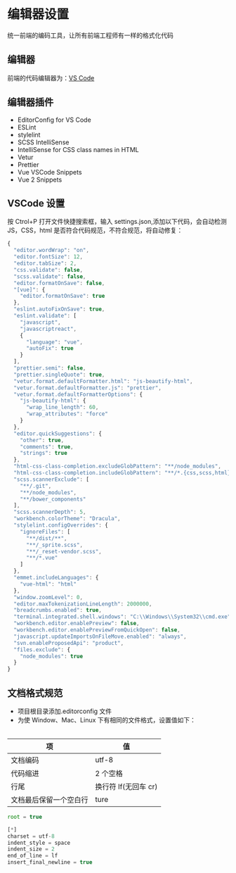 # 编辑器设置

统一前端的编码工具，让所有前端工程师有一样的格式化代码

## 编辑器

前端的代码编辑器为：[VS Code](https://code.visualstudio.com/)

## 编辑器插件

- EditorConfig for VS Code
- ESLint
- stylelint
- SCSS IntelliSense
- IntelliSense for CSS class names in HTML
- Vetur
- Prettier
- Vue VSCode Snippets
- Vue 2 Snippets

## VSCode 设置

按 Ctrol+P 打开文件快捷搜索框，输入 settings.json,添加以下代码，会自动检测 JS，CSS，html 是否符合代码规范，不符合规范，将自动修复：

```js
{
  "editor.wordWrap": "on",
  "editor.fontSize": 12,
  "editor.tabSize": 2,
  "css.validate": false,
  "scss.validate": false,
  "editor.formatOnSave": false,
  "[vue]": {
    "editor.formatOnSave": true
  },
  "eslint.autoFixOnSave": true,
  "eslint.validate": [
    "javascript",
    "javascriptreact",
    {
      "language": "vue",
      "autoFix": true
    }
  ],
  "prettier.semi": false,
  "prettier.singleQuote": true,
  "vetur.format.defaultFormatter.html": "js-beautify-html",
  "vetur.format.defaultFormatter.js": "prettier",
  "vetur.format.defaultFormatterOptions": {
    "js-beautify-html": {
      "wrap_line_length": 60,
      "wrap_attributes": "force"
    }
  },
  "editor.quickSuggestions": {
    "other": true,
    "comments": true,
    "strings": true
  },
  "html-css-class-completion.excludeGlobPattern": "**/node_modules",
  "html-css-class-completion.includeGlobPattern": "**/*.{css,scss,html}",
  "scss.scannerExclude": [
    "**/.git",
    "**/node_modules",
    "**/bower_components"
  ],
  "scss.scannerDepth": 5,
  "workbench.colorTheme": "Dracula",
  "stylelint.configOverrides": {
    "ignoreFiles": [
      "**/dist/**",
      "**/_sprite.scss",
      "**/_reset-vendor.scss",
      "**/*.vue"
    ]
  },
  "emmet.includeLanguages": {
    "vue-html": "html"
  },
  "window.zoomLevel": 0,
  "editor.maxTokenizationLineLength": 2000000,
  "breadcrumbs.enabled": true,
  "terminal.integrated.shell.windows": "C:\\Windows\\System32\\cmd.exe",
  "workbench.editor.enablePreview": false,
  "workbench.editor.enablePreviewFromQuickOpen": false,
  "javascript.updateImportsOnFileMove.enabled": "always",
  "svn.enableProposedApi": "product",
  "files.exclude": {
    "node_modules": true
  }
}
```

## 文档格式规范

- 项目根目录添加.editorconfig 文件
- 为使 Window、Mac、Linux 下有相同的文件格式，设置值如下：
  <br>
  <br>

| 项                     | 值                   |
| ---------------------- | -------------------- |
| 文档编码               | utf-8                |
| 代码缩进               | 2 个空格             |
| 行尾                   | 换行符 lf(无回车 cr) |
| 文档最后保留一个空白行 | ture                 |

```js
root = true

[*]
charset = utf-8
indent_style = space
indent_size = 2
end_of_line = lf
insert_final_newline = true

```
